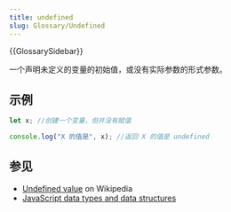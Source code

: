 ```yaml
---
title: undefined
slug: Glossary/Undefined
---
```


{{GlossarySidebar}}

一个声明未定义的变量的初始值，或没有实际参数的形式参数。

## 示例

```js
let x; //创建一个变量，但并没有赋值

console.log("X 的值是", x); //返回 X 的值是 undefined
```

## 参见

- [Undefined value](https://zh.wikipedia.org/wiki/Undefined_value) on Wikipedia
- [JavaScript data types and data structures](/zh-CN/docs/Web/JavaScript/Data_structures)

